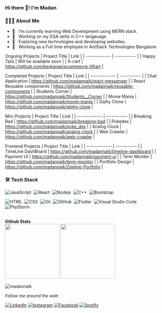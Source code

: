 
### Hi there 👋! I'm Madan

<h3> 👨🏻‍💻 About Me </h3>

- 🔭 &nbsp; I’m currently learning Web Development using MERN stack.
- 🤖 &nbsp; Working on my DSA skills in C++ langauage.
- 🤔 &nbsp; Exploring new technologies and developing websites.
- 💼 &nbsp; Working as a Full time employee in AntStack Technologies Bangalore 



Ongoing Projects
| Project Title | Link | 
| ------------- | ----------- |
| Happy Tails   | Will be available soon   |
| X-cart  | https://github.com/kevkanae/ecommerce-XKart  |


Completed Projects
| Project Title | Link |
| ------------- | ----------- | 
| Chat Application   | https://github.com/madannaik/react-messenger  |
| React Reusable components  | https://github.com/madannaik/reusable-components  |
| Students Corner  | https://github.com/madannaik/Students__Corner  |
| Movie Mania  | https://github.com/madannaik/movie-mania  |
| Giphy Clone  | https://github.com/madannaik/giphy-clone  |

Mini Projects
| Project Title | Link |
| ------------- | ----------- | 
| Breaking Bad  | https://github.com/madannaik/breaking-bad  |
| Pokedex   | https://github.com/madannaik/poke_dex  |
| Analog Clock  | https://github.com/madannaik/analog-clock  |
| Web Crawler  | https://github.com/madannaik/web-crawler  |


Frontend Projects
| Project Title | Link |
| ------------- | ----------- | 
| TimeLine DashBoard  | https://github.com/madannaik/timeline-dashboard  |
| Payment UI  | https://github.com/madannaik/payment-ui  |
| Term Moniter  | https://github.com/madannaik/term-monitor  |
| Portfolio Design  | https://github.com/madannaik/Zepline-Portfolio |


<h3>🛠 Tech Stack</h3>

![JavaScript](https://img.shields.io/badge/-JavaScript-05122A?style=flat&logo=javascript)&nbsp;
![React](https://img.shields.io/badge/-React-05122A?style=flat&logo=react)&nbsp;
![Nodejs](https://img.shields.io/badge/-Node.js-05122A?style=flat&logo=node.js)&nbsp;
![C++](https://img.shields.io/badge/-C++-05122A?style=flat&logo=C%2B%2B&logoColor=00599C)&nbsp;
![Bootstrap](https://img.shields.io/badge/-Bootstrap-05122A?style=flat&logo=bootstrap&logoColor=563D7C)&nbsp;

![HTML](https://img.shields.io/badge/-HTML-05122A?style=flat&logo=HTML5)&nbsp;
![CSS](https://img.shields.io/badge/-CSS-05122A?style=flat&logo=CSS3&logoColor=1572B6)&nbsp;
![Git](https://img.shields.io/badge/-Git-05122A?style=flat&logo=git)&nbsp;
![GitHub](https://img.shields.io/badge/-GitHub-05122A?style=flat&logo=github)&nbsp;
![Flutter](https://img.shields.io/badge/-Flutter-05122A?style=flat&logo=flutter)&nbsp;
![Visual Studio Code](https://img.shields.io/badge/-Visual%20Studio%20Code-05122A?style=flat&logo=visual-studio-code&logoColor=007ACC)&nbsp;
![PhpStorm](https://img.shields.io/badge/-Phpstorm-05122A?style=flat&logo=phpstorm&logoColor=007ACC)&nbsp;


<br>


<summary><b> Github Stats</b></summary>
<!-- <details open> -->
<span>
       <img height="180em"  src="https://github-readme-stats.vercel.app/api?username=madannaik&show_icons=true&theme=dracula"/>
       <img height="180em"  src="https://github-readme-stats.vercel.app/api/top-langs/?username=madannaik&layout=compact"/>
</span>
<!-- </details -->
<!-- 
[![Madan's GitHub stats](https://github-readme-stats.vercel.app/api?username=madannaik&show_icons=true&theme=dracula)](https://github.com/madannaik/github-readme-stats)
[![Top Langs](https://github-readme-stats.vercel.app/api/top-langs/?username=madannaik&layout=compact)](https://github.com/madannaik/github-readme-stats)
-->


<p align="left"> <img src="https://komarev.com/ghpvc/?username=madannaik&label=Profile%20views&color=0e75b6&style=flat" alt="madannaik" /> </p>

<i>Follow me around the web:</i><br>

<a href="https://www.linkedin.com/in/madan-naik-388953177" target="_blank"><img src="https://img.shields.io/badge/LinkedIn-%230077B5.svg?&style=flat-square&logo=linkedin&logoColor=white" alt="LinkedIn"></a>
<a href="https://www.instagram.com/madan_naik_/" target="_blank"><img src="https://img.shields.io/badge/Instagram-%23E4405F.svg?&style=flat-square&logo=instagram&logoColor=white" alt="Instagram"></a>
<a href="https://www.facebook.com/madan.naik.7545/" target="_blank"><img src="https://img.shields.io/badge/Facebook-%231877F2.svg?&style=flat-square&logo=facebook&logoColor=white" alt="Facebook"></a>
<a href="https://open.spotify.com/user/gv5pynkthrr1gfr874fvfd9me?si=a6bcb5c28fa4460b" target="_blank"><img src="https://img.shields.io/badge/Spotify-%231ED760.svg?&style=flat-square&logo=spotify&logoColor=white" alt="Spotify"></a>

</div>





<!-- ![Material-UI](https://img.shields.io/badge/Material--UI-05122A?style=flat&logo=material-ui&logoColor=563D7C)&nbsp;

 -->

